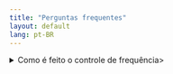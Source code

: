 ```yaml
---
title: "Perguntas frequentes"
layout: default
lang: pt-BR
---
```


<details>
<summary>Como é feito o controle de frequência></summary>

</details>
